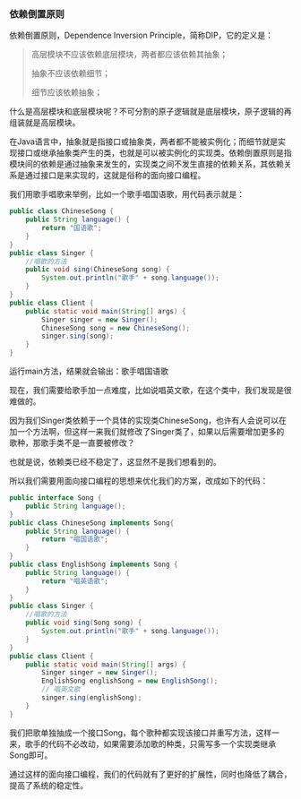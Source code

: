 ### 依赖倒置原则

依赖倒置原则，Dependence Inversion Principle，简称DIP，它的定义是：

> 高层模块不应该依赖底层模块，两者都应该依赖其抽象；
>
> 抽象不应该依赖细节；
>
> 细节应该依赖抽象；

什么是高层模块和底层模块呢？不可分割的原子逻辑就是底层模块，原子逻辑的再组装就是高层模块。

在Java语言中，抽象就是指接口或抽象类，两者都不能被实例化；而细节就是实现接口或继承抽象类产生的类，也就是可以被实例化的实现类。依赖倒置原则是指模块间的依赖是通过抽象来发生的，实现类之间不发生直接的依赖关系，其依赖关系是通过接口是来实现的，这就是俗称的面向接口编程。

我们用歌手唱歌来举例，比如一个歌手唱国语歌，用代码表示就是：

```java
public class ChineseSong {
    public String language() {
        return "国语歌";
    }
}
public class Singer {
    //唱歌的方法
    public void sing(ChineseSong song) {
        System.out.println("歌手" + song.language());
    }
}
public class Client {
    public static void main(String[] args) {
        Singer singer = new Singer();
        ChineseSong song = new ChineseSong();
        singer.sing(song);
    }
}
```

运行main方法，结果就会输出：歌手唱国语歌

现在，我们需要给歌手加一点难度，比如说唱英文歌，在这个类中，我们发现是很难做的。

因为我们Singer类依赖于一个具体的实现类ChineseSong，也许有人会说可以在加一个方法啊，但这样一来我们就修改了Singer类了，如果以后需要增加更多的歌种，那歌手类不是一直要被修改？

也就是说，依赖类已经不稳定了，这显然不是我们想看到的。

所以我们需要用面向接口编程的思想来优化我们的方案，改成如下的代码：

```java
public interface Song {
    public String language();
}
public class ChineseSong implements Song{
    public String language() {
        return "唱国语歌";
    }
}
public class EnglishSong implements Song {
    public String language() {
        return "唱英语歌";
    }
}
public class Singer {
    //唱歌的方法
    public void sing(Song song) {
        System.out.println("歌手" + song.language());
    }
}
public class Client {
    public static void main(String[] args) {
        Singer singer = new Singer();
        EnglishSong englishSong = new EnglishSong();
        // 唱英文歌
        singer.sing(englishSong);
    }
}
```

我们把歌单独抽成一个接口Song，每个歌种都实现该接口并重写方法，这样一来，歌手的代码不必改动，如果需要添加歌的种类，只需写多一个实现类继承Song即可。

通过这样的面向接口编程，我们的代码就有了更好的扩展性，同时也降低了耦合，提高了系统的稳定性。